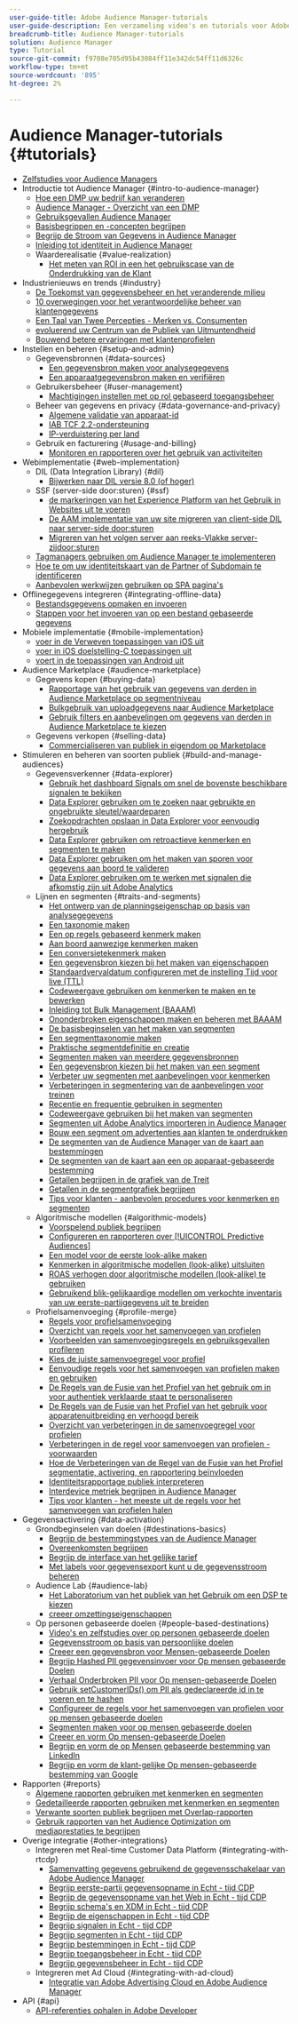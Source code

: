 ```yaml
---
user-guide-title: Adobe Audience Manager-tutorials
user-guide-description: Een verzameling video's en tutorials voor Adobe Analytics.
breadcrumb-title: Audience Manager-tutorials
solution: Audience Manager
type: Tutorial
source-git-commit: f9708e705d95b43084ff11e342dc54ff11d6326c
workflow-type: tm+mt
source-wordcount: '895'
ht-degree: 2%

---
```



# Audience Manager-tutorials {#tutorials}

+ [Zelfstudies voor Audience Managers](overview.md)
+ Introductie tot Audience Manager {#intro-to-audience-manager}
   + [Hoe een DMP uw bedrijf kan veranderen](intro-to-audience-manager/how-a-dmp-can-change-your-business.md)
   + [Audience Manager - Overzicht van een DMP](intro-to-audience-manager/audience-manager-overview-of-a-dmp.md)
   + [Gebruiksgevallen Audience Manager](intro-to-audience-manager/audience-manager-use-cases.md)
   + [Basisbegrippen en -concepten begrijpen](intro-to-audience-manager/understanding-basic-terms-and-concepts-in-audience-manager.md)
   + [Begrijp de Stroom van Gegevens in Audience Manager](intro-to-audience-manager/understanding-the-data-flow-in-audience-manager.md)
   + [Inleiding tot identiteit in Audience Manager](intro-to-audience-manager/introduction-to-identity-in-audience-manager.md)
   + Waarderealisatie {#value-realization}
      + [Het meten van ROI in een het gebruikscase van de Onderdrukking van de Klant](intro-to-audience-manager/value-realization/measuring-roi-in-a-customer-suppression-use-case.md)
+ Industrienieuws en trends {#industry}
   + [ De Toekomst van gegevensbeheer en het veranderende milieu ](https://experienceleague.adobe.com/docs/platform-learn/tutorials/industry/the-future-of-data-management-and-the-changing-environment.html?lang=nl-NL)
   + [ 10 overwegingen voor het verantwoordelijke beheer van klantengegevens ](https://experienceleague.adobe.com/docs/platform-learn/tutorials/privacy/ten-considerations-for-responsible-customer-data-management.html?lang=nl-NL)
   + [ Een Taal van Twee Percepties - Merken vs. Consumenten ](https://experienceleague.adobe.com/docs/platform-learn/tutorials/industry/brands-vs-consumers.html?lang=nl-NL)
   + [ evoluerend uw Centrum van de Publiek van Uitmuntendheid ](https://experienceleague.adobe.com/docs/platform-learn/tutorials/industry/evolving-your-audience-center-of-excellence.html?lang=nl-NL)
   + [ Bouwend betere ervaringen met klantenprofielen ](https://experienceleague.adobe.com/docs/platform-learn/tutorials/industry/building-better-experiences-with-customer-profiles.html?lang=nl-NL)
+ Instellen en beheren {#setup-and-admin}
   + Gegevensbronnen {#data-sources}
      + [Een gegevensbron maken voor analysegegevens](setup-and-admin/data-sources/create-a-data-source-for-analytics-data.md)
      + [Een apparaatgegevensbron maken en verifiëren](setup-and-admin/data-sources/creating-a-cross-device-data-source-and-authenticating.md)
   + Gebruikersbeheer {#user-management}
      + [Machtigingen instellen met op rol gebaseerd toegangsbeheer](setup-and-admin/user-management/setting-permissions-with-role-based-access-control.md)
   + Beheer van gegevens en privacy {#data-governance-and-privacy}
      + [Algemene validatie van apparaat-id](setup-and-admin/data-governance-and-privacy/global-device-id-validation.md)
      + [IAB TCF 2.2-ondersteuning](setup-and-admin/data-governance-and-privacy/iab-tcf-support.md)
      + [IP-verduistering per land](setup-and-admin/data-governance-and-privacy/ip-obfuscation-by-country.md)
   + Gebruik en facturering {#usage-and-billing}
      + [Monitoren en rapporteren over het gebruik van activiteiten](setup-and-admin/usage-and-billing/monitoring-and-reporting-on-activity-usage.md)
+ Webimplementatie {#web-implementation}
   + DIL (Data Integration Library) {#dil}
      + [Bijwerken naar DIL versie 8.0 (of hoger)](web-implementation/dil/updating-to-dil-version-8-0-or-greater.md)
   + SSF (server-side door:sturen) {#ssf}
      + [ de markeringen van het Experience Platform van het Gebruik in Websites uit te voeren ](https://experienceleague.adobe.com/docs/launch-learn/implementing-in-websites-with-launch/index.html?lang=nl-NL)
      + [De AAM implementatie van uw site migreren van client-side DIL naar server-side door:sturen](web-implementation/ssf/migrating-your-site-implementation-from-client-side-dil-to-server-side-forwarding.md)
      + [Migreren van het volgen server aan reeks-Vlakke server-zijdoor:sturen](web-implementation/ssf/migrating-from-tracking-server-to-report-suite-level-server-side-forwarding.md)
   + [Tagmanagers gebruiken om Audience Manager te implementeren](web-implementation/using-tag-managers-to-implement-audience-manager.md)
   + [Hoe te om uw identiteitskaart van de Partner of Subdomain te identificeren](web-implementation/how-to-identify-your-partner-id-or-subdomain.md)
   + [Aanbevolen werkwijzen gebruiken op SPA pagina&#39;s](web-implementation/using-best-practices-on-spa-pages-when-sending-data-to-aam.md)
+ Offlinegegevens integreren {#integrating-offline-data}
   + [Bestandsgegevens opmaken en invoeren](integrating-offline-data/formatting-and-ingesting-file-based-data.md)
   + [Stappen voor het invoeren van op een bestand gebaseerde gegevens](integrating-offline-data/steps-for-ingesting-file-based-data.md)
+ Mobiele implementatie {#mobile-implementation}
   + [ voer in de Verweven toepassingen van iOS uit ](https://experienceleague.adobe.com/docs/launch-learn/implementing-in-mobile-ios-swift-apps-with-launch/index.html?lang=nl-NL)
   + [ voer in iOS doelstelling-C toepassingen uit ](https://experienceleague.adobe.com/docs/launch-learn/implementing-in-mobile-ios-objective-c-apps-with-launch/index.html?lang=nl-NL)
   + [ voert in de toepassingen van Android uit ](https://experienceleague.adobe.com/docs/launch-learn/implementing-in-mobile-android-apps-with-launch/index.html?lang=nl-NL)
+ Audience Marketplace {#audience-marketplace}
   + Gegevens kopen {#buying-data}
      + [Rapportage van het gebruik van gegevens van derden in Audience Marketplace op segmentniveau](audience-marketplace/buying-data/reporting-2nd-and-3rd-party-data-usage-in-the-audience-marketplace-at-the-segment-level.md)
      + [Bulkgebruik van uploadgegevens naar Audience Marketplace](audience-marketplace/buying-data/bulk-uploading-data-usage-into-the-audience-marketplace.md)
      + [Gebruik filters en aanbevelingen om gegevens van derden in Audience Marketplace te kiezen](audience-marketplace/buying-data/using-filters-and-recommendations-to-choose-3rd-party-data-in-audience-marketplace.md)
   + Gegevens verkopen {#selling-data}
      + [Commercialiseren van publiek in eigendom op Marketplace](audience-marketplace/selling-data/commercialize-owned-audiences-on-marketplace.md)
+ Stimuleren en beheren van soorten publiek {#build-and-manage-audiences}
   + Gegevensverkenner {#data-explorer}
      + [Gebruik het dashboard Signals om snel de bovenste beschikbare signalen te bekijken](build-and-manage-audiences/data-explorer/using-the-signals-dashboard-to-quickly-view-top-available-signals.md)
      + [Data Explorer gebruiken om te zoeken naar gebruikte en ongebruikte sleutel/waardeparen](build-and-manage-audiences/data-explorer/using-data-explorer-to-search-for-used-and-unused-key-value-pairs.md)
      + [Zoekopdrachten opslaan in Data Explorer voor eenvoudig hergebruik](build-and-manage-audiences/data-explorer/saving-searches-in-data-explorer-for-convenience-in-re-use.md)
      + [Data Explorer gebruiken om retroactieve kenmerken en segmenten te maken](build-and-manage-audiences/data-explorer/using-data-explorer-to-create-retroactive-traits-and-segments.md)
      + [Data Explorer gebruiken om het maken van sporen voor gegevens aan boord te valideren](build-and-manage-audiences/data-explorer/using-data-explorer-to-validate-trait-creation-for-your-onboarded-data.md)
      + [Data Explorer gebruiken om te werken met signalen die afkomstig zijn uit Adobe Analytics](build-and-manage-audiences/data-explorer/using-data-explorer-to-work-with-signals-coming-from-adobe-analytics.md)
   + Lijnen en segmenten {#traits-and-segments}
      + [Het ontwerp van de planningseigenschap op basis van analysegegevens](build-and-manage-audiences/traits-and-segments/planning-trait-creation-from-analytics-data.md)
      + [Een taxonomie maken](build-and-manage-audiences/traits-and-segments/creating-a-trait-taxonomy.md)
      + [Een op regels gebaseerd kenmerk maken](build-and-manage-audiences/traits-and-segments/creating-rule-based-traits.md)
      + [Aan boord aanwezige kenmerken maken](build-and-manage-audiences/traits-and-segments/creating-onboarded-traits.md)
      + [Een conversietekenmerk maken](build-and-manage-audiences/traits-and-segments/creating-conversion-traits.md)
      + [Een gegevensbron kiezen bij het maken van eigenschappen](build-and-manage-audiences/traits-and-segments/choosing-a-data-source-when-creating-traits.md)
      + [Standaardvervaldatum configureren met de instelling Tijd voor live (TTL)](build-and-manage-audiences/traits-and-segments/configuring-trait-expiration-with-the-time-to-live-ttl-setting.md)
      + [Codeweergave gebruiken om kenmerken te maken en te bewerken](build-and-manage-audiences/traits-and-segments/using-code-view-to-create-and-edit-traits.md)
      + [Inleiding tot Bulk Management (BAAAM)](build-and-manage-audiences/traits-and-segments/introduction-to-bulk-management-baaam.md)
      + [Ononderbroken eigenschappen maken en beheren met BAAAM](build-and-manage-audiences/traits-and-segments/creating-and-managing-traits-in-bulk-with-baaam.md)
      + [De basisbeginselen van het maken van segmenten](build-and-manage-audiences/traits-and-segments/the-basics-of-creating-segments.md)
      + [Een segmenttaxonomie maken](build-and-manage-audiences/traits-and-segments/creating-a-segment-taxonomy.md)
      + [Praktische segmentdefinitie en creatie](build-and-manage-audiences/traits-and-segments/practical-segment-definition-and-creation.md)
      + [Segmenten maken van meerdere gegevensbronnen](build-and-manage-audiences/traits-and-segments/creating-segments-from-multiple-data-sources.md)
      + [Een gegevensbron kiezen bij het maken van een segment](build-and-manage-audiences/traits-and-segments/choosing-a-data-source-when-creating-a-segment.md)
      + [Verbeter uw segmenten met aanbevelingen voor kenmerken](build-and-manage-audiences/traits-and-segments/enhancing-your-segments-with-trait-recommendations.md)
      + [Verbeteringen in segmentering van de aanbevelingen voor treinen](build-and-manage-audiences/traits-and-segments/trait-recommendation-enhancements-in-the-segment-builder.md)
      + [Recentie en frequentie gebruiken in segmenten](build-and-manage-audiences/traits-and-segments/using-recency-and-frequency-in-segments.md)
      + [Codeweergave gebruiken bij het maken van segmenten](build-and-manage-audiences/traits-and-segments/using-code-view-when-building-segments.md)
      + [Segmenten uit Adobe Analytics importeren in Audience Manager](build-and-manage-audiences/traits-and-segments/import-aa-segments-into-aam.md)
      + [Bouw een segment om advertenties aan klanten te onderdrukken](build-and-manage-audiences/traits-and-segments/building-a-segment-to-suppress-ads-to-customers.md)
      + [De segmenten van de Audience Manager van de kaart aan bestemmingen](build-and-manage-audiences/traits-and-segments/mapping-audience-manager-segments-to-destinations.md)
      + [De segmenten van de kaart aan een op apparaat-gebaseerde bestemming](build-and-manage-audiences/traits-and-segments/mapping-segments-to-a-device-based-destination.md)
      + [Getallen begrijpen in de grafiek van de Treit](build-and-manage-audiences/traits-and-segments/understanding-numbers-in-the-trait-graph.md)
      + [Getallen in de segmentgrafiek begrijpen](build-and-manage-audiences/traits-and-segments/understanding-numbers-in-the-segment-graph.md)
      + [Tips voor klanten - aanbevolen procedures voor kenmerken en segmenten](build-and-manage-audiences/traits-and-segments/customer-tips-traits-and-segments-best-practices.md)
   + Algoritmische modellen {#algorithmic-models}
      + [Voorspelend publiek begrijpen](build-and-manage-audiences/algorithmic-models/understanding-predictive-audiences.md)
      + [Configureren en rapporteren over [!UICONTROL Predictive Audiences]](build-and-manage-audiences/algorithmic-models/configure-and-report-on-predictive-audiences.md)
      + [Een model voor de eerste look-alike maken](build-and-manage-audiences/algorithmic-models/creating-a-first-party-look-alike-model.md)
      + [Kenmerken in algoritmische modellen (look-alike) uitsluiten](build-and-manage-audiences/algorithmic-models/excluding-traits-in-algorithmic-look-alike-models.md)
      + [ROAS verhogen door algoritmische modellen (look-alike) te gebruiken](build-and-manage-audiences/algorithmic-models/increase-roas-by-using-algorithmic-look-alike-models.md)
      + [Gebruikend blik-gelijkaardige modellen om verkochte inventaris van uw eerste-partijgegevens uit te breiden](build-and-manage-audiences/algorithmic-models/using-look-alike-models-to-extend-sold-out-inventory-from-your-1st-party-data.md)
   + Profielsamenvoeging {#profile-merge}
      + [Regels voor profielsamenvoeging](build-and-manage-audiences/profile-merge/profile-merge.md)
      + [Overzicht van regels voor het samenvoegen van profielen](build-and-manage-audiences/profile-merge/overview-of-profile-merge-rules.md)
      + [Voorbeelden van samenvoegingsregels en gebruiksgevallen profileren](build-and-manage-audiences/profile-merge/profile-merge-rule-examples-and-use-cases.md)
      + [Kies de juiste samenvoegregel voor profiel](build-and-manage-audiences/profile-merge/choosing-the-right-profile-merge-rule.md)
      + [Eenvoudige regels voor het samenvoegen van profielen maken en gebruiken](build-and-manage-audiences/profile-merge/creating-and-using-simple-profile-merge-rules.md)
      + [De Regels van de Fusie van het Profiel van het gebruik om in voor authentiek verklaarde staat te personaliseren](build-and-manage-audiences/profile-merge/using-profile-merge-rules-to-personalize-in-an-authenticated-state.md)
      + [De Regels van de Fusie van het Profiel van het gebruik voor apparatenuitbreiding en verhoogd bereik](build-and-manage-audiences/profile-merge/using-profile-merge-rules-for-device-extension-and-increased-reach.md)
      + [Overzicht van verbeteringen in de samenvoegregel voor profielen](build-and-manage-audiences/profile-merge/overview-of-profile-merge-rule-enhancements.md)
      + [Verbeteringen in de regel voor samenvoegen van profielen - voorwaarden](build-and-manage-audiences/profile-merge/profile-merge-rule-enhancements-pre-requisites.md)
      + [Hoe de Verbeteringen van de Regel van de Fusie van het Profiel segmentatie, activering, en rapportering beïnvloeden](build-and-manage-audiences/profile-merge/how-profile-merge-rule-enhancements-impact-segmentation-activation-and-reporting.md)
      + [Identiteitsrapportage publiek interpreteren](build-and-manage-audiences/profile-merge/interpret-audience-identity-reporting.md)
      + [Interdevice metriek begrijpen in Audience Manager](build-and-manage-audiences/profile-merge/understanding-cross-device-metrics-in-audience-manager.md)
      + [Tips voor klanten - het meeste uit de regels voor het samenvoegen van profielen halen](build-and-manage-audiences/profile-merge/customer-tips-getting-the-most-out-of-profile-merge-rules.md)
+ Gegevensactivering {#data-activation}
   + Grondbeginselen van doelen {#destinations-basics}
      + [Begrijp de bestemmingstypes van de Audience Manager](data-activation/destinations-basics/understanding-audience-manager-destination-types.md)
      + [Overeenkomsten begrijpen](data-activation/destinations-basics/understanding-match-rates.md)
      + [Begrijp de interface van het gelijke tarief](data-activation/destinations-basics/understanding-the-match-rate-interface-in-audience-manager.md)
      + [Met labels voor gegevensexport kunt u de gegevensstroom beheren](data-activation/destinations-basics/using-data-export-labels-to-control-data-flow.md)
   + Audience Lab {#audience-lab}
      + [Het Laboratorium van het publiek van het Gebruik om een DSP te kiezen](data-activation/audience-lab/using-audience-lab-to-choose-a-dsp.md)
      + [ creeer omzettingseigenschappen ](https://experienceleague.adobe.com/docs/audience-manager-learn/tutorials/build-and-manage-audiences/traits-and-segments/creating-conversion-traits.html?lang=nl-NL)
   + Op personen gebaseerde doelen {#people-based-destinations}
      + [Video&#39;s en zelfstudies over op personen gebaseerde doelen](data-activation/people-based-destinations/pbd.md)
      + [Gegevensstroom op basis van persoonlijke doelen](data-activation/people-based-destinations/people-based-destinations-data-flow.md)
      + [Creeer een gegevensbron voor Mensen-gebaseerde Doelen](data-activation/people-based-destinations/creating-a-data-source-for-people-based-destinations.md)
      + [Begrijp Hashed PII gegevensinvoer voor Op mensen gebaseerde Doelen](data-activation/people-based-destinations/understanding-hashed-pii-data-ingestion-for-people-based-destinations.md)
      + [Verhaal Onderbroken PII voor Op mensen-gebaseerde Doelen](data-activation/people-based-destinations/ingesting-hashed-pii-for-people-based-destinations.md)
      + [Gebruik setCustomerIDs() om PII als gedeclareerde id in te voeren en te hashen](data-activation/people-based-destinations/using-setcustomerids-to-ingest-and-hash-pii-as-a-declared-id.md)
      + [Configureer de regels voor het samenvoegen van profielen voor op mensen gebaseerde doelen](data-activation/people-based-destinations/configuring-profile-merge-rules-for-people-based-destinations.md)
      + [Segmenten maken voor op mensen gebaseerde doelen](data-activation/people-based-destinations/creating-segments-for-people-based-destinations.md)
      + [Creeer en vorm Op mensen-gebaseerde Doelen](data-activation/people-based-destinations/create-and-configure-people-based-destinations.md)
      + [Begrijp en vorm de op Mensen gebaseerde bestemming van LinkedIn](data-activation/people-based-destinations/understanding-and-configuring-the-linkedin-pbd.md)
      + [Begrijp en vorm de klant-gelijke Op mensen-gebaseerde bestemming van Google](data-activation/people-based-destinations/understanding-and-configuring-the-google-customer-match-pbd.md)
+ Rapporten {#reports}
   + [Algemene rapporten gebruiken met kenmerken en segmenten](reports/using-general-reports-with-traits-and-segments.md)
   + [Gedetailleerde rapporten gebruiken met kenmerken en segmenten](reports/using-trended-reports-with-traits-and-segments.md)
   + [Verwante soorten publiek begrijpen met Overlap-rapporten](reports/understand-related-audiences-with-overlap-reports.md)
   + [Gebruik rapporten van het Audience Optimization om mediaprestaties te begrijpen](reports/using-audience-optimization-reports-to-understand-media-performance.md)
+ Overige integratie {#other-integrations}
   + Integreren met Real-time Customer Data Platform {#integrating-with-rtcdp}
      + [ Samenvatting gegevens gebruikend de gegevensschakelaar van Adobe Audience Manager ](https://experienceleague.adobe.com/docs/platform-learn/tutorials/sources/ingest-data-from-aam.html?lang=nl-NL#sources)
      + [Begrijp eerste-partij gegevensopname in Echt - tijd CDP](other-integrations/integrating-with-rtcdp/rtcdp-1pd-ingestion-for-aam-users.md)
      + [Begrijp de gegevensopname van het Web in Echt - tijd CDP](other-integrations/integrating-with-rtcdp/rtcdp-web-ingestion-for-aam-users.md)
      + [Begrijp schema&#39;s en XDM in Echt - tijd CDP](other-integrations/integrating-with-rtcdp/rtcdp-schemas-xdm-for-aam-users.md)
      + [Begrijp de eigenschappen in Echt - tijd CDP](other-integrations/integrating-with-rtcdp/rtcdp-traits-for-aam-users.md)
      + [Begrijp signalen in Echt - tijd CDP](other-integrations/integrating-with-rtcdp/rtcdp-signals-for-aam-users.md)
      + [Begrijp segmenten in Echt - tijd CDP](other-integrations/integrating-with-rtcdp/rtcdp-segments-for-aam-users.md)
      + [Begrijp bestemmingen in Echt - tijd CDP](other-integrations/integrating-with-rtcdp/rtcdp-destinations-for-aam-users.md)
      + [Begrijp toegangsbeheer in Echt - tijd CDP](other-integrations/integrating-with-rtcdp/rtcdp-access-control-for-aam-users.md)
      + [Begrijp gegevensbeheer in Echt - tijd CDP](other-integrations/integrating-with-rtcdp/rtcdp-data-gov-for-aam-users.md)
   + Integreren met Ad Cloud {#integrating-with-ad-cloud}
      + [Integratie van Adobe Advertising Cloud en Adobe Audience Manager](other-integrations/integrating-with-ad-cloud/advertising-cloud-and-audience-manager-integration.md)
+ API {#api}
   + [API-referenties ophalen in Adobe Developer](api/retrieve-api-credentials-in-adobe-io.md)
